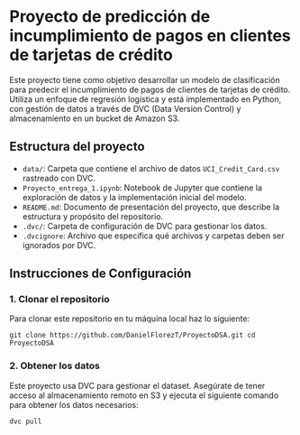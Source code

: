 # Proyecto de predicción de incumplimiento de pagos en clientes de tarjetas de crédito

Este proyecto tiene como objetivo desarrollar un modelo de clasificación para predecir el incumplimiento de pagos de clientes de tarjetas de crédito. Utiliza un enfoque de regresión logística y está implementado en Python, con gestión de datos a través de DVC (Data Version Control) y almacenamiento en un bucket de Amazon S3.

## Estructura del proyecto

- `data/`: Carpeta que contiene el archivo de datos `UCI_Credit_Card.csv` rastreado con DVC.
- `Proyecto_entrega_1.ipynb`: Notebook de Jupyter que contiene la exploración de datos y la implementación inicial del modelo.
- `README.md`: Documento de presentación del proyecto, que describe la estructura y propósito del repositorio.
- `.dvc/`: Carpeta de configuración de DVC para gestionar los datos.
- `.dvcignore`: Archivo que especifica qué archivos y carpetas deben ser ignorados por DVC.


## Instrucciones de Configuración

### 1. Clonar el repositorio

Para clonar este repositorio en tu máquina local haz lo siguiente:

`
git clone https://github.com/DanielFlorezT/ProyectoDSA.git
cd ProyectoDSA `

### 2. Obtener los datos

Este proyecto usa DVC para gestionar el dataset. Asegúrate de tener acceso al almacenamiento remoto en S3 y ejecuta el siguiente comando para obtener los datos necesarios:

```bash
dvc pull

